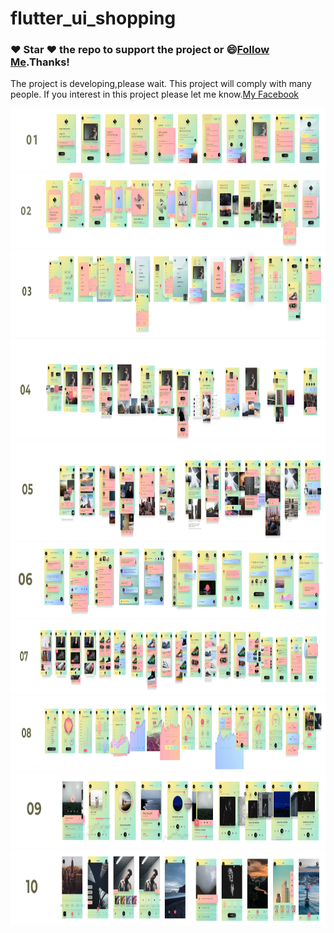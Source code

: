 # flutter_ui_shopping
### :heart: Star :heart: the repo to support the project or :smile:[Follow Me](https://github.com/nb312).Thanks!
The project is developing,please wait. 
This project will comply with many people.
If you interest in this project please let me know.[My Facebook](https://www.facebook.com/profile.php?id=100018259667795)

<img src="doc/01-signup.jpg" height="100"/>

<img src="doc/02-walk_through.jpg" height="120"/>

<img src="doc/03-navigation.jpg" height="140"/>

<img src="doc/04-profile.jpg" height="160"/>

<img src="doc/05-feed.jpg" height="160"/>

<img src="doc/06-chat.jpg" height="120"/>

<img src="doc/07-shopping.jpg" height="120"/>

<img src="doc/08-statistics.jpg" height="120"/>

<img src="doc/09-media.jpg" height="120"/>

<img src="doc/10-camera.jpg" height="120"/>
